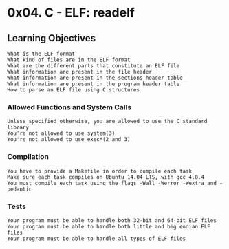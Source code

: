 # 0x04. C - ELF: readelf
## Learning Objectives

    What is the ELF format
    What kind of files are in the ELF format
    What are the different parts that constitute an ELF file
    What information are present in the file header
    What information are present in the sections header table
    What information are present in the program header table
    How to parse an ELF file using C structures

### Allowed Functions and System Calls

    Unless specified otherwise, you are allowed to use the C standard library
    You're not allowed to use system(3)
    You're not allowed to use exec*(2 and 3)

### Compilation

    You have to provide a Makefile in order to compile each task
    Make sure each task compiles on Ubuntu 14.04 LTS, with gcc 4.8.4
    You must compile each task using the flags -Wall -Werror -Wextra and -pedantic

### Tests

    Your program must be able to handle both 32-bit and 64-bit ELF files
    Your program must be able to handle both little and big endian ELF files
    Your program must be able to handle all types of ELF files

